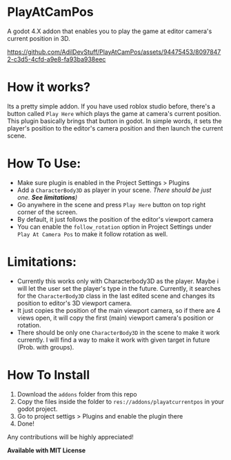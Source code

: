 # PlayAtCamPos
A godot 4.X addon that enables you to play the game at editor camera's current position in 3D.

https://github.com/AdilDevStuff/PlayAtCamPos/assets/94475453/80978472-c3d5-4cfd-a9e8-fa93ba938eec

# How it works?
Its a pretty simple addon. If you have used roblox studio before, there's a button called `Play Here` which plays the game at camera's current position. This plugin basically brings that button in godot. In simple words, it sets the player's position to the editor's camera position and then launch the current scene.

# How To Use:
- Make sure plugin is enabled in the Project Settings > Plugins
- Add a `CharacterBody3D` as player in your scene. *There should be just one. **See limitations**)*
- Go anywhere in the scene and press `Play Here` button on top right corner of the screen.
- By default, it just follows the position of the editor's viewport camera
- You can enable the `follow_rotation` option in Project Settings under `Play At Camera Pos` to make it follow rotation as well.

# Limitations:
- Currently this works only with Characterbody3D as the player. Maybe i will let the user set the player's type in the future. Currently, it searches for the `CharacterBody3D` class in the last edited scene and changes its position to editor's 3D viewport camera.
- It just copies the position of the main viewport camera, so if there are 4 views open, it will copy the first (main) viewport camera's position or rotation.
- There should be only one `CharacterBody3D` in the scene to make it work currently. I will find a way to make it work with given target in future (Prob. with groups).

# How To Install
1. Download the `addons` folder from this repo
2. Copy the files inside the folder to `res://addons/playatcurrentpos` in your godot project.
3. Go to project settigs > Plugins and enable the plugin there
4. Done!

Any contributions will be highly appreciated!

**Available with
MIT License**
